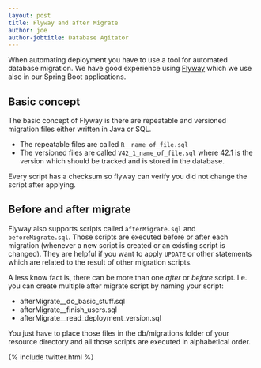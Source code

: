 ```yaml
---
layout: post
title: Flyway and after Migrate
author: joe
author-jobtitle: Database Agitator
---
```


When automating deployment you have to use a tool for automated database migration. We have good experience using [Flyway](https://flywaydb.org) which we use also in our Spring Boot applications.

## Basic concept

The basic concept of Flyway is there are repeatable and versioned migration files either written in Java or SQL.

* The repeatable files are called `R__name_of_file.sql`
* The versioned files are called `V42_1_name_of_file.sql` where 42.1 is the version which should be tracked and is stored in the database.

Every script has a checksum so flyway can verify you did not change the script after applying.

## Before and after migrate

Flyway also supports scripts called `afterMigrate.sql` and `beforeMigrate.sql`. Those scripts are executed before or after each migration (whenever a new script is created or an existing script is changed). They are helpful if you want to apply `UPDATE` or other statements which are related to the result of other migration scripts.

A less know fact is, there can be more than one _after_ or _before_ script. I.e. you can create multiple after migrate script by naming your script:

* afterMigrate__do_basic_stuff.sql
* afterMigrate__finish_users.sql
* afterMigrate__read_deployment_version.sql

You just have to place those files in the db/migrations folder of your resource directory and all those scripts are executed in alphabetical order.

{% include twitter.html %}
